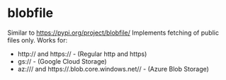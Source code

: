 # blobfile
Similar to https://pypi.org/project/blobfile/
Implements fetching of public files only.
Works for:
  - http:// and https:// - (Regular http and https)
  - gs://<bucket> - (Google Cloud Storage)
  - az://<account>/<container> and https://<account>.blob.core.windows.net/<container>/ - (Azure Blob Storage)

